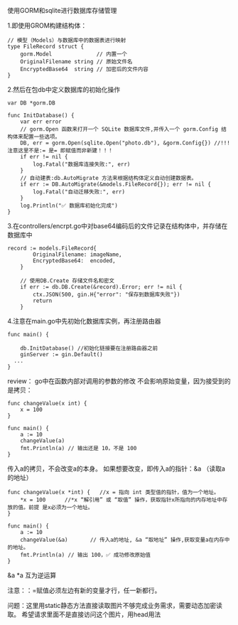 使用GORM和sqlite进行数据库存储管理 

1.即使用GROM构建结构体：
```
// 模型（Models）与数据库中的数据表进行映射
type FileRecord struct {
	gorm.Model              // 内置一个
	OriginalFilename string // 原始文件名
	EncryptedBase64  string // 加密后的文件内容
}
```
2.然后在包db中定义数据库的初始化操作
```
var DB *gorm.DB

func InitDatabase() {
	var err error
	// gorm.Open 函数来打开一个 SQLite 数据库文件,并传入一个 gorm.Config 结构体来配置一些选项。
	DB, err = gorm.Open(sqlite.Open("photo.db"), &gorm.Config{}) //!!!注意这里不是:= 是= 即赋值而非新建！！！
	if err != nil {
		log.Fatal("数据库连接失败:", err)
	}
	// 自动建表:db.AutoMigrate 方法来根据结构体定义自动创建数据表。
	if err := DB.AutoMigrate(&models.FileRecord{}); err != nil {
		log.Fatal("自动迁移失败:", err)
	}
	log.Println("✅ 数据库初始化完成")
}
```
3.在controllers/encrpt.go中对base64编码后的文件记录在结构体中，并存储在数据库中
```
record := models.FileRecord{
		OriginalFilename: imageName,
		EncryptedBase64:  encoded,
	}

	// 使用DB.Create 存储文件名和密文
	if err := db.DB.Create(&record).Error; err != nil {
		ctx.JSON(500, gin.H{"error": "保存到数据库失败"})
		return
	}
```
4.注意在main.go中先初始化数据库实例，再注册路由器
```
func main() {

	db.InitDatabase() //初始化链接要在注册路由器之前
	ginServer := gin.Default()
  ...
}
```

review：
go中在函数内部对调用的参数的修改 不会影响原始变量，因为接受到的是拷贝：
```
func changeValue(x int) {
	x = 100
}

func main() {
	a := 10
	changeValue(a)
	fmt.Println(a) // 输出还是 10，不是 100
}
```
传入a的拷贝，不会改变a的本身。
如果想要改变，即传入a的指针：&a  （读取a的地址）
```
func changeValue(x *int) {   //x = 指向 int 类型值的指针，值为一个地址。 
	*x = 100      //*x “解引用” 或 “取值” 操作，获取指针x所指向的内存地址中存放的值。前提 是x必须为一个地址。   
}

func main() {
	a := 10
	changeValue(&a)       // 传入a的地址, &a “取地址” 操作,获取变量a在内存中的地址。
	fmt.Println(a) // 输出 100，✅ 成功修改原始值
}
```
&a *a 互为逆运算


注意：：=赋值必须左边有新的变量才行，任一新都行。

问题：这里用static静态方法直接读取图片不够完成业务需求，需要动态加密读取。
希望请求里面不是直接访问这个图片，用head用法






